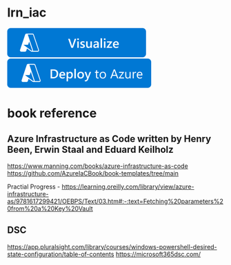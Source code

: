 # lrn_iac
[![Visualize](https://raw.githubusercontent.com/Azure/azure-quickstart-templates/master/1-CONTRIBUTION-GUIDE/images/visualizebutton.svg?sanitize=true)](http://armviz.io/#/?load=https%3A%2F%2Fraw.githubusercontent.com%2Fkapilkathuria%2Flrn_iac%2Fmain%2Fsrc%2Farm%2Fazuredeploy.json)
[![Deploy To Azure](https://raw.githubusercontent.com/Azure/azure-quickstart-templates/master/1-CONTRIBUTION-GUIDE/images/deploytoazure.svg?sanitize=true)](https://portal.azure.com/#create/Microsoft.Template/uri/https%3A%2F%2Fraw.githubusercontent.com%2Fkapilkathuria%2Flrn_iac%2Fmain%2Fsrc%2Farm%2Fazuredeploy.json)

# book reference
## Azure Infrastructure as Code written by Henry Been, Erwin Staal and Eduard Keilholz
https://www.manning.com/books/azure-infrastructure-as-code
https://github.com/AzureIaCBook/book-templates/tree/main

Practial Progress - https://learning.oreilly.com/library/view/azure-infrastructure-as/9781617299421/OEBPS/Text/03.htm#:-:text=Fetching%20parameters%20from%20a%20Key%20Vault

## DSC
https://app.pluralsight.com/library/courses/windows-powershell-desired-state-configuration/table-of-contents
https://microsoft365dsc.com/